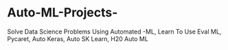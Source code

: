 # Auto-ML-Projects-
Solve Data Science Problems Using Automated -ML, Learn To Use Eval ML, Pycaret, Auto Keras, Auto SK Learn, H20 Auto ML
